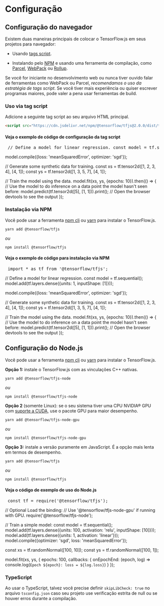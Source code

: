 # Configuração

## Configuração do navegador

Existem duas maneiras principais de colocar o TensorFlow.js em seus projetos para navegador:

- Usando [tags script](https://developer.mozilla.org/en-US/docs/Learn/HTML/Howto/Use_JavaScript_within_a_webpage).

- Instalando pelo [NPM](https://www.npmjs.com) e usando uma ferramenta de compilação, como [Parcel](https://parceljs.org/), [WebPack](https://webpack.js.org/) ou [Rollup](https://rollupjs.org/guide/en).

Se você for iniciante no desenvolvimento web ou nunca tiver ouvido falar de ferramentas como WebPack ou Parcel, *recomendamos o uso da estratégia de tags script*. Se você tiver mais experiência ou quiser escrever programas maiores, pode valer a pena usar ferramentas de build.

### Uso via tag script

Adicione a seguinte tag script ao seu arquivo HTML principal.

```html
<script src="https://cdn.jsdelivr.net/npm/@tensorflow/tfjs@2.0.0/dist/tf.min.js"></script>
```

<section class="expandable">
  <h4 class="showalways">Veja o exemplo de código de configuração da tag script</h4>
  <pre class="prettyprint"> // Define a model for linear regression. const model = tf.sequential(); model.add(tf.layers.dense({units: 1, inputShape: [1]})); </pre></section>

model.compile({loss: 'meanSquaredError', optimizer: 'sgd'});

// Generate some synthetic data for training. const xs = tf.tensor2d([1, 2, 3, 4], [4, 1]); const ys = tf.tensor2d([1, 3, 5, 7], [4, 1]);

// Train the model using the data. model.fit(xs, ys, {epochs: 10}).then(() =&gt; { // Use the model to do inference on a data point the model hasn't seen before: model.predict(tf.tensor2d([5], [1, 1])).print(); // Open the browser devtools to see the output });




### Instalação via NPM

Você pode usar a ferramenta [npm cli](https://docs.npmjs.com/cli/npm) ou [yarn](https://yarnpkg.com/en/) para instalar o TensorFlow.js.

```
yarn add @tensorflow/tfjs
```

*ou*

```
npm install @tensorflow/tfjs
```

<section class="expandable">
  <h4 class="showalways">Veja o exemplo de código para instalação via NPM</h4>
  <pre class="prettyprint"> import * as tf from '@tensorflow/tfjs'; </pre></section>

// Define a model for linear regression. const model = tf.sequential(); model.add(tf.layers.dense({units: 1, inputShape: [1]}));

model.compile({loss: 'meanSquaredError', optimizer: 'sgd'});

// Generate some synthetic data for training. const xs = tf.tensor2d([1, 2, 3, 4], [4, 1]); const ys = tf.tensor2d([1, 3, 5, 7], [4, 1]);

// Train the model using the data. model.fit(xs, ys, {epochs: 10}).then(() =&gt; { // Use the model to do inference on a data point the model hasn't seen before: model.predict(tf.tensor2d([5], [1, 1])).print(); // Open the browser devtools to see the output });




## Configuração do Node.js

Você pode usar a ferramenta [npm cli](https://docs.npmjs.com/cli/npm) ou [yarn](https://yarnpkg.com/en/) para instalar o TensorFlow.js.

**Opção 1:** instale o TensorFlow.js com as vinculações C++ nativas.

```
yarn add @tensorflow/tfjs-node
```

*ou*

```
npm install @tensorflow/tfjs-node
```

**Opção 2** (somente Linux): se o seu sistema tiver uma CPU NVIDIA® GPU com [suporte a CUDA](https://www.tensorflow.org/install/install_linux#NVIDIARequirements), use o pacote GPU para maior desempenho.

```
yarn add @tensorflow/tfjs-node-gpu
```

*ou*

```
npm install @tensorflow/tfjs-node-gpu
```

**Opção 3:** instale a versão puramente em JavaScript. É a opção mais lenta em termos de desempenho.

```
yarn add @tensorflow/tfjs
```

*ou*

```
npm install @tensorflow/tfjs
```

<section class="expandable">
  <h4 class="showalways">Veja o código de exemplo de uso do Node.js</h4>
  <pre class="prettyprint"> const tf = require('@tensorflow/tfjs'); </pre></section>

// Optional Load the binding: // Use '@tensorflow/tfjs-node-gpu' if running with GPU. require('@tensorflow/tfjs-node');

// Train a simple model: const model = tf.sequential(); model.add(tf.layers.dense({units: 100, activation: 'relu', inputShape: [10]})); model.add(tf.layers.dense({units: 1, activation: 'linear'})); model.compile({optimizer: 'sgd', loss: 'meanSquaredError'});

const xs = tf.randomNormal([100, 10]); const ys = tf.randomNormal([100, 1]);

model.fit(xs, ys, { epochs: 100, callbacks: { onEpochEnd: (epoch, log) =&gt; console.log(`Epoch ${epoch}: loss = ${log.loss}`) } });




### TypeScript

Ao usar o TypeScript, talvez você precise definir `skipLibCheck: true` no arquivo `tsconfig.json` caso seu projeto use verificação estrita de null ou se houver erros durante a compilação.
